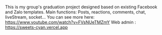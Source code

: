 This is my group's graduation project designed based on existing Facebook and Zalo templates.
Main functions: Posts, reactions, comments, chat, liveStream, socket...
You can see more here: https://www.youtube.com/watch?v=FVsNUeTMZmY
Web admin : https://sweets-cyan.vercel.app
